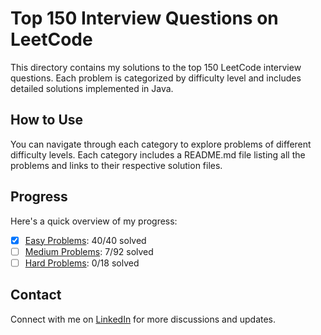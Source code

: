 # Top 150 Interview Questions on LeetCode

This directory contains my solutions to the top 150 LeetCode interview questions. Each problem is categorized by difficulty level and includes detailed solutions implemented in Java.

## How to Use

You can navigate through each category to explore problems of different difficulty levels. Each category includes a README.md file listing all the problems and links to their respective solution files.

## Progress

Here's a quick overview of my progress:

- [x] [Easy Problems](easy/README.md): 40/40 solved
- [ ] [Medium Problems](medium/README.md): 7/92 solved
- [ ] [Hard Problems](hard/README.md): 0/18 solved

## Contact
Connect with me on [LinkedIn](https://www.linkedin.com/in/roshan99/) for more discussions and updates.
